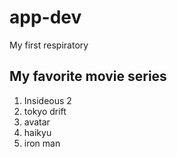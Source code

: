 # app-dev
My first respiratory

## My favorite movie series
1. Insideous 2
2. tokyo drift
3. avatar
4. haikyu
5. iron man


